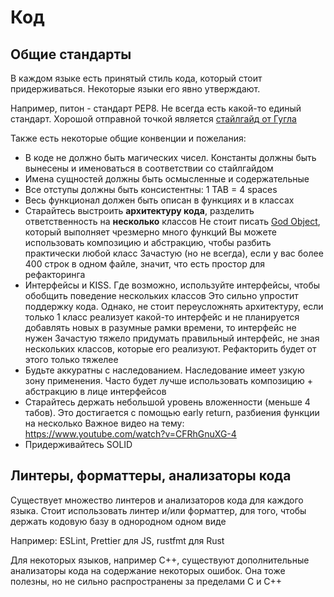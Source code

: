# Код

## Общие стандарты

В каждом языке есть принятый стиль кода, который стоит придерживаться. Некоторые языки его явно утверждают.

Например, питон - стандарт PEP8. Не всегда есть какой-то единый стандарт. Хорошой отправной точкой является [стайлгайд от Гугла](https://google.github.io/styleguide/)

Также есть некоторые общие конвенции и пожелания:
- В коде не должно быть магических чисел. Константы должны быть вынесены и именоваться в соответствии со стайлгайдом
- Имена сущностей должны быть осмысленные и содержательные
- Все отступы должны быть консистентны: 1 TAB = 4 spaces
- Весь функционал должен быть описан в функциях и в классах
- Старайтесь выстроить **архитектуру кода**, разделить ответственность на **несколько** классов
Не стоит писать [God Object](https://en.wikipedia.org/wiki/God_object), который выполняет чрезмерно много функций
Вы можете использовать композицию и абстракцию, чтобы разбить практически любой класс
Зачастую (но не всегда), если у вас более 400 строк в одном файле, значит, что есть простор для рефакторинга
- Интерфейсы и KISS. Где возможно, используйте интерфейсы, чтобы обобщить поведение нескольких классов
Это сильно упростит поддержку кода. Однако, не стоит переусложнять архитектуру, если только 1 класс реализует какой-то интерфейс и
не планируется добавлять новых в разумные рамки времени, то интерфейс не нужен
Зачастую тяжело придумать правильный интерфейс, не зная нескольких классов, которые его реализуют. Рефакторить будет от этого только тяжелее
- Будьте аккуратны с наследованием. Наследование имеет узкую зону применения. Часто будет лучше использовать композицию + абстракцию в лице интерфейсов
- Старайтесь держать небольшой уровень вложенности (меньше 4 табов). Это достигается с помощью early return, разбиения функции на несколько
Важное видео на тему: https://www.youtube.com/watch?v=CFRhGnuXG-4
- Придерживайтесь SOLID

## Линтеры, форматтеры, анализаторы кода

Существует множество линтеров и анализаторов кода для каждого языка.
Стоит использовать линтер и/или форматтер, для того, чтобы держать кодовую базу в однородном одном виде

Например: ESLint, Prettier для JS, rustfmt для Rust

Для некоторых языков, например C++, существуют дополнительные анализаторы кода на содержание некоторых ошибок.
Она тоже полезны, но не сильно распространены за пределами C и C++

